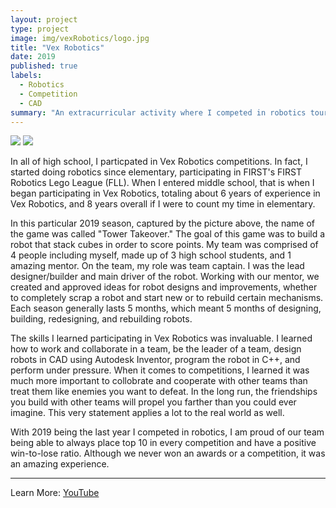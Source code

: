 ```yaml
---
layout: project
type: project
image: img/vexRobotics/logo.jpg
title: "Vex Robotics"
date: 2019
published: true
labels:
  - Robotics
  - Competition
  - CAD
summary: "An extracurricular activity where I competed in robotics tournaments."
---
```


<img class="img-fluid" src="../img/mobileRestaurant/view1.jpg">
<img class="img-fluid" src="../img/mobileRestaurant/view2.jpg">

In all of high school, I particpated in Vex Robotics competitions. In fact, I started doing robotics since elementary, participating in FIRST's FIRST Robotics Lego League (FLL). When I entered middle school, that is when I began participating in Vex Robotics, totaling about 6 years of experience in Vex Robotics, and 8 years overall if I were to count my time in elementary. 

In this particular 2019 season, captured by the picture above, the name of the game was called "Tower Takeover." The goal of this game was to build a robot that stack cubes in order to score points. My team was comprised of 4 people including myself, made up of 3 high school students, and 1 amazing mentor. On the team, my role was team captain. I was the lead designer/builder and main driver of the robot. Working with our mentor, we created and approved ideas for robot designs and improvements, whether to completely scrap a robot and start new or to rebuild certain mechanisms. Each season generally lasts 5 months, which meant 5 months of designing, building, redesigning, and rebuilding robots. 

The skills I learned participating in Vex Robotics was invaluable. I learned how to work and collaborate in a team, be the leader of a team, design robots in CAD using Autodesk Inventor, program the robot in C++, and perform under pressure. When it comes to competitions, I learned it was much more important to collobrate and cooperate with other teams than treat them like enemies you want to defeat. In the long run, the friendships you build with other teams will propel you farther than you could ever imagine. This very statement applies a lot to the real world as well.

With 2019 being the last year I competed in robotics, I am proud of our team being able to always place top 10 in every competition and have a positive win-to-lose ratio. Although we never won an awards or a competition, it was an amazing experience.

<hr>

Learn More: <a href="https://www.youtube.com/watch?v=_JVQOiw_OUU">YouTube</a><br>
